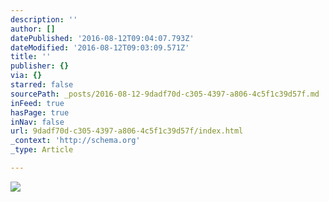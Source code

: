 ```yaml
---
description: ''
author: []
datePublished: '2016-08-12T09:04:07.793Z'
dateModified: '2016-08-12T09:03:09.571Z'
title: ''
publisher: {}
via: {}
starred: false
sourcePath: _posts/2016-08-12-9dadf70d-c305-4397-a806-4c5f1c39d57f.md
inFeed: true
hasPage: true
inNav: false
url: 9dadf70d-c305-4397-a806-4c5f1c39d57f/index.html
_context: 'http://schema.org'
_type: Article

---
```

![](https://the-grid-user-content.s3-us-west-2.amazonaws.com/20760586-8f03-427a-ab27-aa1bd4136c31.jpg)